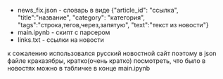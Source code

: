 - news_fix.json - словарь в виде {"article_id": "ссылка", "title":"название", "category": "категория", "tags":"строка,тегов,через,запятую", "text":"текст из новости"} 
- main.ipynb - скипт с парсером
- links.txt - ссылки на новости

к сожалению использовался русский новостной сайт поэтому в json файле краказябры, кратко(очень кратко) посмотреть, что было в новостях можно в табличке в конце main.ipynb 
